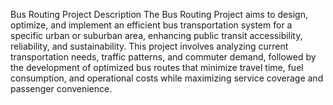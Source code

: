 Bus Routing Project Description
The Bus Routing Project aims to design, optimize, and implement an efficient bus transportation system for a specific urban or suburban area, enhancing public transit accessibility, reliability, and sustainability. This project involves analyzing current transportation needs, traffic patterns, and commuter demand, followed by the development of optimized bus routes that minimize travel time, fuel consumption, and operational costs while maximizing service coverage and passenger convenience.
